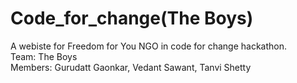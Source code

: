 # Code_for_change(The Boys)
A webiste for Freedom for You NGO in code for change hackathon.  
Team: The Boys  
Members: Gurudatt Gaonkar, Vedant Sawant, Tanvi Shetty
